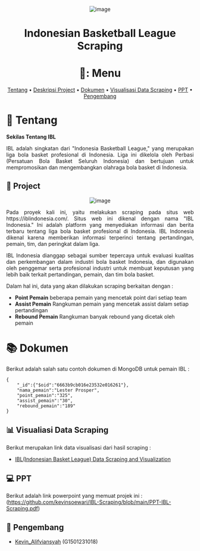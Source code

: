 
<div align="center">

![image](https://github.com/kevinsoewari/IBL-Scraping/assets/165129110/76b8c505-ffb7-4bc9-b551-2d295f28cc20)



# Indonesian Basketball League Scraping

<p align="center">
    
# 🏀: Menu

</p>

[Tentang](#newspaper-Tentang)
•
[Deskripsi Project](#open_book-Project)
•
[Dokumen](#books-Dokumen)
•
[Visualisasi Data Scraping](#bar_chart-visualisasi-data-scraping)
•
[PPT](#computer-PPT)
•
[Pengembang](#panda_face-Pengembang)


</div>

# :newspaper: Tentang

**Sekilas Tentang IBL**

<p align="justify">
IBL adalah singkatan dari "Indonesia Basketball League," yang merupakan liga bola basket profesional di Indonesia. Liga ini dikelola oleh Perbasi (Persatuan Bola Basket Seluruh Indonesia) dan bertujuan untuk mempromosikan dan mengembangkan olahraga bola basket di Indonesia.
</p>


## :open_book: Project 

<div align="center">
    
 ![image](https://github.com/kevinsoewari/IBL-Scraping/assets/165129110/17cc04f3-b00f-4956-96d3-dfd00b117f1a)

</p>

<p align="justify">
Pada proyek kali ini, yaitu melakukan scraping pada situs web https://iblindonesia.com/. Situs web ini dikenal dengan nama "IBL Indonesia." Ini adalah platform yang menyediakan informasi dan berita terbaru tentang liga bola basket profesional di Indonesia. IBL Indonesia dikenal karena memberikan informasi terperinci tentang pertandingan, pemain, tim, dan peringkat dalam liga.
</p>

<p align="justify">
IBL Indonesia dianggap sebagai sumber tepercaya untuk evaluasi kualitas dan perkembangan dalam industri bola basket Indonesia, dan digunakan oleh penggemar serta profesional industri untuk membuat keputusan yang lebih baik terkait pertandingan, pemain, dan tim bola basket.
</p>

</div>

<p align="justify">
Dalam hal ini, data yang akan dilakukan scraping berkaitan dengan :
 </p>

 <p align="justify">
      
+ **Point Pemain** beberapa pemain yang mencetak point dari setiap team
+ **Assist Pemain** Rangkuman pemain yang mencetak assist dalam setiap pertandingan
+ **Rebound Pemain** Rangkuman banyak rebound yang dicetak oleh pemain 
</p>


# :books: Dokumen
Berikut adalah salah satu contoh dokumen di MongoDB untuk pemain IBL :
```mongodb
{
    "_id":{"$oid":"6663b9cb016e23532e016261"},
    "nama_pemain":"Lester Prosper",
    "point_pemain":"325",
    "assist_pemain":"30",
    "rebound_pemain":"189"
}
```

## :bar_chart: Visualiasi Data Scraping
Berikut merupakan link data visualisasi dari hasil scraping : 
+ [IBL(Indonesian Basket League) Data Scraping and Visualization](https://rpubs.com/alifviansyah/iblscraping)


## :computer: PPT
Berikut adalah link powerpoint yang memuat projek ini :
(https://github.com/kevinsoewari/IBL-Scraping/blob/main/PPT-IBL-Scraping.pdf)



## :panda_face: Pengembang
+ [Kevin_Alifviansyah](https://github.com/kevinsoewari/) (G1501231018)
